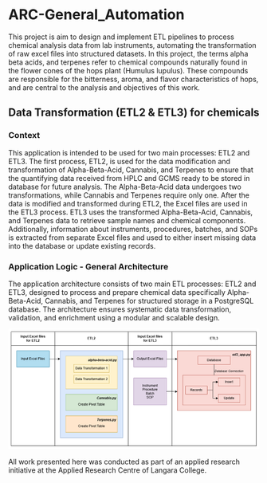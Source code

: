 # ARC-General_Automation

This project is aim to design and implement ETL pipelines to process chemical analysis data from lab instruments, automating the transformation of raw excel files into structured datasets. In this project, the terms alpha beta acids, and terpenes refer to chemical compounds naturally found in the flower cones of the hops plant (Humulus lupulus). These compounds are responsible for the bitterness, aroma, and flavor characteristics of hops, and are central to the analysis and objectives of this work.

## Data Transformation (ETL2 & ETL3) for chemicals

### Context

This application is intended to be used for two main processes: ETL2 and ETL3. The first process, ETL2, is used for the data modification and transformation of Alpha-Beta-Acid, Cannabis, and Terpenes to ensure that the quantifying data received from HPLC and GCMS ready to be stored in database for future analysis. The Alpha-Beta-Acid data undergoes two transformations, while Cannabis and Terpenes require only one.
After the data is modified and transformed during ETL2, the Excel files are used in the ETL3 process. ETL3 uses the transformed Alpha-Beta-Acid, Cannabis, and Terpenes data to retrieve sample names and chemical components. Additionally, information about instruments, procedures, batches, and SOPs is extracted from separate Excel files and used to either insert missing data into the database or update existing records.

### Application Logic - General Architecture

The application architecture consists of two main ETL processes: ETL2 and ETL3, designed to process and prepare chemical data specifically Alpha-Beta-Acid, Cannabis, and Terpenes for structured storage in a PostgreSQL database. The architecture ensures systematic data transformation, validation, and enrichment using a modular and scalable design.

![General Architecture](image.png)


All work presented here was conducted as part of an applied research initiative at the Applied Research Centre of Langara College.